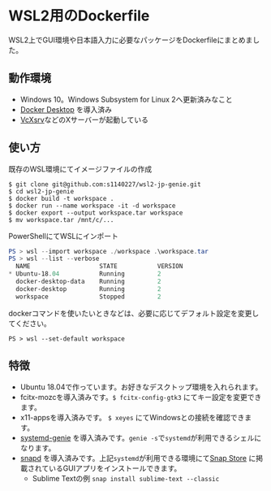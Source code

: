 # WSL2用のDockerfile

WSL2上でGUI環境や日本語入力に必要なパッケージをDockerfileにまとめました。

## 動作環境
- Windows 10。Windows Subsystem for Linux 2へ更新済みなこと
- [Docker Desktop](https://www.docker.com/products/docker-desktop) を導入済み
- [VcXsrv](https://sourceforge.net/projects/vcxsrv/)などのXサーバーが起動している

## 使い方

既存のWSL環境にてイメージファイルの作成

```shell
$ git clone git@github.com:s1140227/wsl2-jp-genie.git
$ cd wsl2-jp-genie
$ docker build -t workspace .
$ docker run --name workspace -it -d workspace
$ docker export --output workspace.tar workspace
$ mv workspace.tar /mnt/c/...
```

PowerShellにてWSLにインポート

```powershell
PS > wsl --import workspace ./workspace .\workspace.tar
PS > wsl --list --verbose
  NAME                   STATE           VERSION
* Ubuntu-18.04           Running         2
  docker-desktop-data    Running         2
  docker-desktop         Running         2
  workspace              Stopped         2
```

dockerコマンドを使いたいときなどは、必要に応じてデフォルト設定を変更してください。

```
PS > wsl --set-default workspace
```

## 特徴

- Ubuntu 18.04で作っています。お好きなデスクトップ環境を入れられます。
- fcitx-mozcを導入済みです。`$ fcitx-config-gtk3` にてキー設定を変更できます。
- x11-appsを導入済みです。 `$ xeyes` にてWindowsとの接続を確認できます。
- [systemd-genie](https://github.com/arkane-systems/genie) を導入済みです。`genie -s`で`systemd`が利用できるシェルになります。
- [snapd](https://github.com/snapcore/snapd) を導入済みです。上記`systemd`が利用できる環境にて[Snap Store](https://snapcraft.io/store) に掲載されているGUIアプリをインストールできます。
  - Sublime Textの例 `snap install sublime-text --classic`

